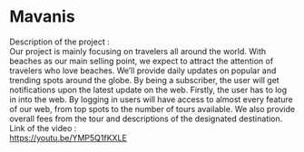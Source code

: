 # Mavanis
Description of the project :\
Our project is mainly focusing on travelers all around the world. With beaches as our main selling point, we expect to attract the attention of travelers who love beaches. We’ll provide daily updates on popular and trending spots around the globe. By being a subscriber, the user will get notifications upon the latest update on the web. Firstly, the user has to log in into the web. By logging in users will have access to almost every feature of our web, from top spots to the number of tours available. We also provide overall fees from the tour and descriptions of the designated destination. \
Link of the video :\
https://youtu.be/YMP5Q1fKXLE
